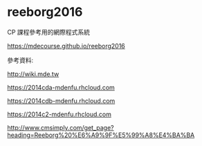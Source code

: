 # reeborg2016
CP 課程參考用的網際程式系統

https://mdecourse.github.io/reeborg2016

參考資料:

http://wiki.mde.tw

https://2014cda-mdenfu.rhcloud.com

https://2014cdb-mdenfu.rhcloud.com

https://2014c2-mdenfu.rhcloud.com

http://www.cmsimply.com/get_page?heading=Reeborg%20%E6%A9%9F%E5%99%A8%E4%BA%BA


